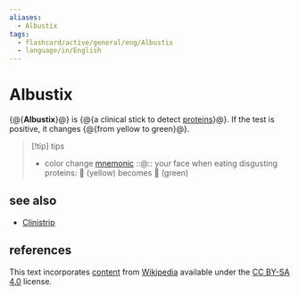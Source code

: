 ```yaml
---
aliases:
  - Albustix
tags:
  - flashcard/active/general/eng/Albustix
  - language/in/English
---
```


# Albustix

{@{__Albustix__}@} is {@{a clinical stick to detect [proteins](protein.md)}@}. If the test is positive, it changes {@{from yellow to green}@}. <!--SR:!2028-06-16,1455,350!2025-09-03,636,310!2025-03-24,186,170-->

> [!tip] tips
>
> - color change [mnemonic](mnemonic.md) ::@:: your face when eating disgusting proteins: 🙂 (yellow) becomes 🤢 (green) <!--SR:!2025-02-15,166,194!2025-05-18,121,312-->

## see also

- [Clinistrip](Clinistrip.md)

## references

This text incorporates [content](https://en.wikipedia.org/wiki/Albustix) from [Wikipedia](Wikipedia.md) available under the [CC BY-SA 4.0](https://creativecommons.org/licenses/by-sa/4.0/) license.
